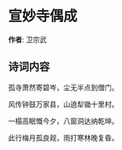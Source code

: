 # 宣妙寺偶成

**作者**: 卫宗武

## 诗词内容

孤寺萧然寄碧岑，尘无半点到僧门。

风传钟鼓万家县，山遶犁锄十里村。

一榻高眠慨今夕，八窗洞达纳乾坤。

此行梅月孤良觌，雨打寒林晚复昏。

